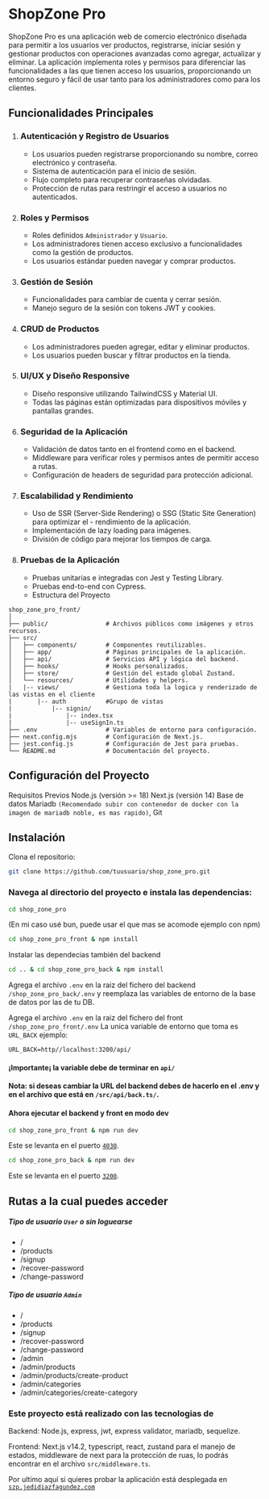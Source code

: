 # ShopZone Pro

ShopZone Pro es una aplicación web de comercio electrónico diseñada para permitir a los usuarios ver productos, registrarse, iniciar sesión y gestionar productos con operaciones avanzadas como agregar, actualizar y eliminar. La aplicación implementa roles y permisos para diferenciar las funcionalidades a las que tienen acceso los usuarios, proporcionando un entorno seguro y fácil de usar tanto para los administradores como para los clientes.

## Funcionalidades Principales
1. ### Autenticación y Registro de Usuarios
    - Los usuarios pueden registrarse proporcionando su nombre, correo electrónico y contraseña.
    - Sistema de autenticación para el inicio de sesión.
    - Flujo completo para recuperar contraseñas olvidadas.
    - Protección de rutas para restringir el acceso a usuarios no autenticados.
2. ### Roles y Permisos
    - Roles definidos `Administrador` y `Usuario`.
    - Los administradores tienen acceso exclusivo a funcionalidades como la gestión de productos.
    - Los usuarios estándar pueden navegar y comprar productos.
3. ### Gestión de Sesión
    - Funcionalidades para cambiar de cuenta y cerrar sesión.
    - Manejo seguro de la sesión con tokens JWT y cookies.
4. ### CRUD de Productos
    - Los administradores pueden agregar, editar y eliminar productos.
    - Los usuarios pueden buscar y filtrar productos en la tienda.
5. ### UI/UX y Diseño Responsive
    - Diseño responsive utilizando TailwindCSS y Material UI.
    - Todas las páginas están optimizadas para dispositivos móviles y pantallas grandes.
6. ### Seguridad de la Aplicación
    - Validación de datos tanto en el frontend como en el backend.
    - Middleware para verificar roles y permisos antes de permitir acceso a rutas.
    - Configuración de headers de seguridad para protección adicional.
7. ### Escalabilidad y Rendimiento
    - Uso de SSR (Server-Side Rendering) o SSG (Static Site Generation) para optimizar el  - rendimiento de la aplicación.
    - Implementación de lazy loading para imágenes.
    - División de código para mejorar los tiempos de carga.
8. ### Pruebas de la Aplicación
    - Pruebas unitarias e integradas con Jest y Testing Library.
    - Pruebas end-to-end con Cypress.
    - Estructura del Proyecto
```
shop_zone_pro_front/
│
├── public/                # Archivos públicos como imágenes y otros recursos.
├── src/
│   ├── components/        # Componentes reutilizables.
│   ├── app/               # Páginas principales de la aplicación.
│   ├── api/               # Servicios API y lógica del backend.
│   ├── hooks/             # Hooks personalizados.
│   ├── store/             # Gestión del estado global Zustand.
│   └── resources/         # Utilidades y helpers.
|   |-- views/             # Gestiona toda la logica y renderizado de las vistas en el cliente
|       |-- auth           #Grupo de vistas
|           |-- signin/
|               |-- index.tsx
|               |-- useSignIn.ts
├── .env                   # Variables de entorno para configuración.
├── next.config.mjs        # Configuración de Next.js.
├── jest.config.js         # Configuración de Jest para pruebas.
└── README.md              # Documentación del proyecto.
```
## Configuración del Proyecto
Requisitos Previos Node.js (versión >= 18) Next.js (versión 14) Base de datos Mariadb `(Recomendado subir con contenedor de docker con la imagen de mariadb noble, es mas rapido)`,  Git
## Instalación
Clona el repositorio:

```bash
git clone https://github.com/tuusuario/shop_zone_pro.git
```
### Navega al directorio del proyecto e instala las dependencias:

```bash
cd shop_zone_pro
``` 
(En mi caso usé bun, puede usar el que mas se acomode ejemplo con npm)
```bash
cd shop_zone_pro_front & npm install
``` 
Instalar las dependecias también del backend
```bash
cd .. & cd shop_zone_pro_back & npm install
``` 
Agrega el archivo `.env` en la raiz del fichero del backend `/shop_zone_pro_back/.env` y reemplaza las variables de entorno de la base de datos por las de tu DB.

Agrega el archivo `.env` en la raiz del fichero del front `/shop_zone_pro_front/.env` La unica variable de entorno que toma es `URL_BACK` ejemplo: 
```
URL_BACK=http//localhost:3200/api/
```

#### ¡Importante¡ la variable debe de terminar en `api/`

#### Nota: si deseas cambiar la URL del backend debes de hacerlo en el .env y en el archivo que está en `/src/api/back.ts/`.  

#### Ahora ejecutar el backend y front en modo dev

```bash
cd shop_zone_pro_front & npm run dev
``` 
Este se levanta en el puerto [`4030`](http://localhost:4030).

```bash
cd shop_zone_pro_back & npm run dev
``` 
Este se levanta en el puerto [`3200`](http://localhost:3200).

## Rutas a la cual puedes acceder
##### Tipo de usuario `User` o sin loguearse
- /
- /products
- /signup
- /recover-password
- /change-password
##### Tipo de usuario `Admin`
- /
- /products
- /signup
- /recover-password
- /change-password
- /admin
- /admin/products
- /admin/products/create-product
- /admin/categories
- /admin/categories/create-category

### Este proyecto está realizado con las tecnologias de  
Backend: Node.js,  express, jwt, express validator, mariadb, sequelize. 

Frontend: Next.js v14.2, typescript, react, zustand para el manejo de estados, middleware de next para la protección de ruas, lo podrás encontrar en el archivo `src/middleware.ts`.

Por ultimo aquí si quieres probar la aplicación está desplegada en [`szp.jedidiazfagundez.com`](https://szp.jedidiazfagundez.com)
